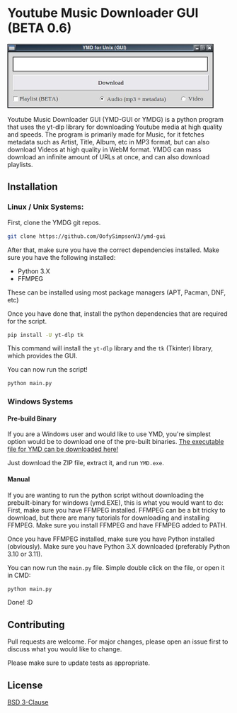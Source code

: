 # Youtube Music Downloader GUI (BETA 0.6)

![Screenshot of YMD](https://raw.githubusercontent.com/OofySimpsonV3/ymd-gui/main/screenshot.jpg)

Youtube Music Downloader GUI (YMD-GUI or YMDG) is a python program that uses the yt-dlp library for downloading Youtube media at high quality and speeds. The program is primarily made for Music, for it fetches metadata such as Artist, Title, Album, etc in MP3 format, but can also download Videos at high quality in WebM format.
YMDG can mass download an infinite amount of URLs at once, and can also download playlists.

## Installation
### Linux / Unix Systems:
First, clone the YMDG git repos.

```bash
git clone https://github.com/OofySimpsonV3/ymd-gui
```
After that, make sure you have the correct dependencies installed.
Make sure you have the following installed:
 - Python 3.X
 - FFMPEG

These can be installed using most package managers (APT, Pacman, DNF, etc)

Once you have done that, install the python dependencies that are required for the script.
```bash
pip install -U yt-dlp tk 
```
This command will install the `yt-dlp` library and the `tk` (Tkinter) library, which provides the GUI.

You can now run the script!
```bash
python main.py
```
### Windows Systems
#### Pre-build Binary
If you are a Windows user and would like to use YMD, you're simplest option would be to download one of the pre-built binaries.
[The executable file for YMD can be downloaded here!](https://github.com/OofySimpsonV3/ymd-gui/releases/download/Windows/YMD-G.BETA.0.6.Windows.zip)

Just download the ZIP file, extract it, and run `YMD.exe`.

#### Manual
If you are wanting to run the python script without downloading the prebuilt-binary for windows (ymd.EXE), this is what you would want to do:
First, make sure you have FFMPEG installed. FFMPEG can be a bit tricky to download, but there are many tutorials for downloading and installing FFMPEG. Make sure you install FFMPEG and have FFMPEG added to PATH.

Once you have FFMPEG installed, make sure you have Python installed (obviously). Make sure you have Python 3.X downloaded (preferably Python 3.10 or 3.11).

You can now run the `main.py` file. Simple double click on the file, or open it in CMD:
```bash
python main.py
```

Done! :D

## Contributing

Pull requests are welcome. For major changes, please open an issue first
to discuss what you would like to change.

Please make sure to update tests as appropriate.

## License

[BSD 3-Clause](https://opensource.org/license/bsd-3-clause/)
